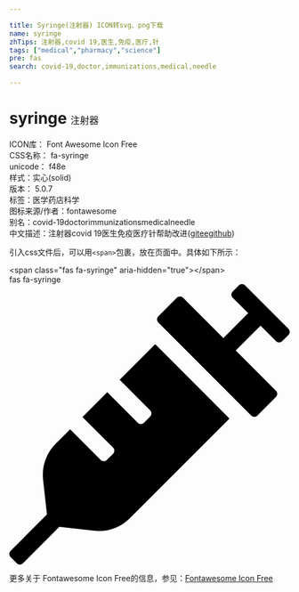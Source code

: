 ```yaml
---

title: Syringe(注射器) ICON转svg、png下载
name: syringe
zhTips: 注射器,covid 19,医生,免疫,医疗,针
tags: ["medical","pharmacy","science"]
pre: fas
search: covid-19,doctor,immunizations,medical,needle

---
```


# syringe  <small style="font-size: 60%;font-weight: 100">注射器</small>


<div class="detail-page">
<p>
<span>
ICON库：
<span class="badge-secondary badge">Font Awesome Icon Free</span> 
</span>
<br/>
<span>
CSS名称：
<span class="badge-secondary badge">fa-syringe</span> 
</span>
<br/>
<span>
unicode：
<span class="badge-secondary badge">f48e</span> 
<copy-btn content='f48e' btn-title=""></copy-btn>
<copy-btn :content='String.fromCodePoint(parseInt("f48e", 16))' btn-title="复制U"></copy-btn>
</span><br/><span>样式：<span class="badge-light badge">实心(solid)</span></span>
<br/>
<span>
版本：
<span class="badge-secondary badge">5.0.7</span> 
</span><br/><span>标签：<span class="badge-light badge"><router-link to="/tags/medical.html">医学</router-link></span><span class="badge-light badge"><router-link to="/tags/pharmacy.html">药店</router-link></span><span class="badge-light badge"><router-link to="/tags/science.html">科学</router-link></span></span>
<br/>
<span>图标来源/作者：<span class="badge-light badge">fontawesome</span></span> 
<br/>
<span>别名：<span class="badge-light badge">covid-19</span><span class="badge-light badge">doctor</span><span class="badge-light badge">immunizations</span><span class="badge-light badge">medical</span><span class="badge-light badge">needle</span></span><br/><span class="zh-detail">中文描述：<span class="badge-primary badge">注射器</span><span class="badge-primary badge">covid 19</span><span class="badge-primary badge">医生</span><span class="badge-primary badge">免疫</span><span class="badge-primary badge">医疗</span><span class="badge-primary badge">针</span><span class="help-link"><span>帮助改进</span>(<a href="https://gitee.com/liuwave/icon-helper/edit/master/json/fontawesome/solid/syringe.json" target="_blank" rel="noopener noreferrer">gitee</a><a href="https://github.com/liuwave/icon-helper/edit/master/json/fontawesome/solid/syringe.json" target="_blank" rel="noopener noreferrer">github</a></span>)</span><br/>
</p>
</div>
<div class="alert alert-dark">
  <i class="fas fa-syringe fa-xs"></i>
  <i class="fas fa-syringe fa-sm"></i>
  <i class="fas fa-syringe fa-lg"></i>
  <i class="fas fa-syringe fa-2x"></i>
  <i class="fas fa-syringe fa-3x"></i>
  <i class="fas fa-syringe fa-5x"></i>
  <i class="fas fa-syringe fa-7x"></i>
</div>
<div>
  <p>引入css文件后，可以用<code>&lt;span&gt;</code>包裹，放在页面中。具体如下所示：    
  </p>
  <div class="alert alert-primary" style="font-size: 14px">
    &lt;span class="fas fa-syringe" aria-hidden="true"&gt;&lt;/span&gt;
    <copy-btn content='<span class="fas fa-syringe" aria-hidden="true"></span>'></copy-btn>
  </div>
  <div class="alert alert-secondary">
    <i class="fas fa-syringe"
    style="font-size: 24px"
    aria-hidden="true"></i> fas fa-syringe
    <copy-btn content="fas fa-syringe" btn-title="复制图标名称"></copy-btn>
  </div>
</div>
<div id="svg" class="svg-wrap">
<svg xmlns="http://www.w3.org/2000/svg" viewBox="0 0 512 512"><path d="M201.5 174.8l55.7 55.8c3.1 3.1 3.1 8.2 0 11.3l-11.3 11.3c-3.1 3.1-8.2 3.1-11.3 0l-55.7-55.8-45.3 45.3 55.8 55.8c3.1 3.1 3.1 8.2 0 11.3l-11.3 11.3c-3.1 3.1-8.2 3.1-11.3 0L111 265.2l-26.4 26.4c-17.3 17.3-25.6 41.1-23 65.4l7.1 63.6L2.3 487c-3.1 3.1-3.1 8.2 0 11.3l11.3 11.3c3.1 3.1 8.2 3.1 11.3 0l66.3-66.3 63.6 7.1c23.9 2.6 47.9-5.4 65.4-23l181.9-181.9-135.7-135.7-64.9 65zm308.2-93.3L430.5 2.3c-3.1-3.1-8.2-3.1-11.3 0l-11.3 11.3c-3.1 3.1-3.1 8.2 0 11.3l28.3 28.3-45.3 45.3-56.6-56.6-17-17c-3.1-3.1-8.2-3.1-11.3 0l-33.9 33.9c-3.1 3.1-3.1 8.2 0 11.3l17 17L424.8 223l17 17c3.1 3.1 8.2 3.1 11.3 0l33.9-34c3.1-3.1 3.1-8.2 0-11.3l-73.5-73.5 45.3-45.3 28.3 28.3c3.1 3.1 8.2 3.1 11.3 0l11.3-11.3c3.1-3.2 3.1-8.2 0-11.4z"/></svg>
</div>
<detail full-name='fa-syringe'></detail>
    
<div><p>更多关于  Fontawesome Icon Free的信息，参见：<a target="_blank" href="https://iconhelper.cn/fontawesome.html">Fontawesome Icon Free</a>
</p></div>
